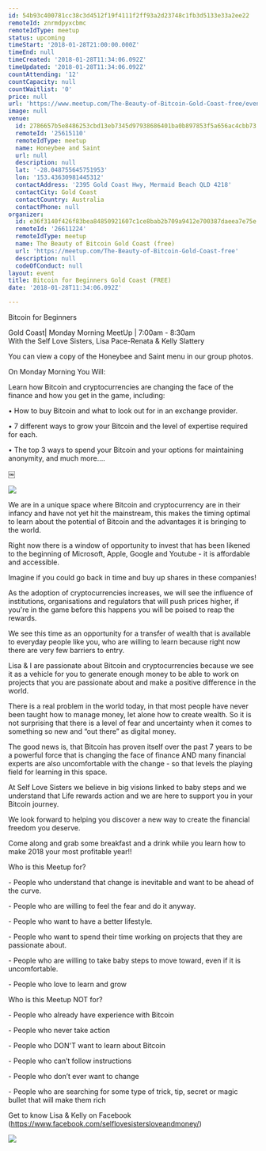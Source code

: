 ```yaml
---
id: 54b93c400781cc38c3d4512f19f4111f2ff93a2d23748c1fb3d5133e33a2ee22
remoteId: znrmdpyxcbmc
remoteIdType: meetup
status: upcoming
timeStart: '2018-01-28T21:00:00.000Z'
timeEnd: null
timeCreated: '2018-01-28T11:34:06.092Z'
timeUpdated: '2018-01-28T11:34:06.092Z'
countAttending: '12'
countCapacity: null
countWaitlist: '0'
price: null
url: 'https://www.meetup.com/The-Beauty-of-Bitcoin-Gold-Coast-free/events/246859780/'
image: null
venue:
  id: 2786657b5e8486253cbd13eb7345d97938686401ba0b897853f5a656ac4cbb73
  remoteId: '25615110'
  remoteIdType: meetup
  name: Honeybee and Saint
  url: null
  description: null
  lat: '-28.048755645751953'
  lon: '153.43630981445312'
  contactAddress: '2395 Gold Coast Hwy, Mermaid Beach QLD 4218'
  contactCity: Gold Coast
  contactCountry: Australia
  contactPhone: null
organizer:
  id: e36f3140f426f83bea84850921607c1ce8bab2b709a9412e700387daeea7e75e
  remoteId: '26611224'
  remoteIdType: meetup
  name: The Beauty of Bitcoin Gold Coast (free)
  url: 'https://meetup.com/The-Beauty-of-Bitcoin-Gold-Coast-free'
  description: null
  codeOfConduct: null
layout: event
title: Bitcoin for Beginners Gold Coast (FREE)
date: '2018-01-28T11:34:06.092Z'

---
```

<p>Bitcoin for Beginners</p> <p>Gold Coast| Monday Morning MeetUp | 7:00am - 8:30am<br/>With the Self Love Sisters, Lisa Pace-Renata &amp; Kelly Slattery</p> <p>You can view a copy of the Honeybee and Saint menu in our group photos.</p> <p>On Monday Morning You Will:</p> <p>Learn how Bitcoin and cryptocurrencies are changing the face of the finance and how you get in the game, including:</p> <p>• How to buy Bitcoin and what to look out for in an exchange provider.</p> <p>• 7 different ways to grow your Bitcoin and the level of expertise required for each.</p> <p>• The top 3 ways to spend your Bitcoin and your options for maintaining anonymity, and much more….</p> <p>￼</p> <p><img src="https://secure.meetupstatic.com/photos/event/d/b/f/2/600_466196306.jpeg" /></p> <p>We are in a unique space where Bitcoin and cryptocurrency are in their infancy and have not yet hit the mainstream, this makes the timing optimal to learn about the potential of Bitcoin and the advantages it is bringing to the world.</p> <p>Right now there is a window of opportunity to invest that has been likened to the beginning of Microsoft, Apple, Google and Youtube - it is affordable and accessible.</p> <p>Imagine if you could go back in time and buy up shares in these companies!</p> <p>As the adoption of cryptocurrencies increases, we will see the influence of institutions, organisations and regulators that will push prices higher, if you're in the game before this happens you will be poised to reap the rewards.</p> <p>We see this time as an opportunity for a transfer of wealth that is available to everyday people like you, who are willing to learn because right now there are very few barriers to entry.</p> <p>Lisa &amp; I are passionate about Bitcoin and cryptocurrencies because we see it as a vehicle for you to generate enough money to be able to work on projects that you are passionate about and make a positive difference in the world.</p> <p>There is a real problem in the world today, in that most people have never been taught how to manage money, let alone how to create wealth. So it is not surprising that there is a level of fear and uncertainty when it comes to something so new and “out there” as digital money.</p> <p>The good news is, that Bitcoin has proven itself over the past 7 years to be a powerful force that is changing the face of finance AND many financial experts are also uncomfortable with the change - so that levels the playing field for learning in this space.</p> <p>At Self Love Sisters we believe in big visions linked to baby steps and we understand that Life rewards action and we are here to support you in your Bitcoin journey.</p> <p>We look forward to helping you discover a new way to create the financial freedom you deserve.</p> <p>Come along and grab some breakfast and a drink while you learn how to make 2018 your most profitable year!!</p> <p>Who is this Meetup for?</p> <p>- People who understand that change is inevitable and want to be ahead of the curve.</p> <p>- People who are willing to feel the fear and do it anyway.</p> <p>- People who want to have a better lifestyle.</p> <p>- People who want to spend their time working on projects that they are passionate about.</p> <p>- People who are willing to take baby steps to move toward, even if it is uncomfortable.</p> <p>- People who love to learn and grow</p> <p>Who is this Meetup NOT for?</p> <p>- People who already have experience with Bitcoin</p> <p>- People who never take action</p> <p>- People who DON'T want to learn about Bitcoin</p> <p>- People who can’t follow instructions</p> <p>- People who don’t ever want to change</p> <p>- People who are searching for some type of trick, tip, secret or magic bullet that will make them rich</p> <p>Get to know Lisa &amp; Kelly on Facebook (<a href="https://www.facebook.com/selflovesistersloveandmoney/" class="linkified">https://www.facebook.com/selflovesistersloveandmoney/</a>)</p> <p><img src="https://secure.meetupstatic.com/photos/event/e/3/7/a/600_466198234.jpeg" /></p>
